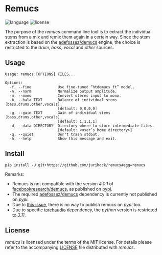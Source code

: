 # Remucs

![language](https://img.shields.io/badge/language-Python-blue)
![license](https://img.shields.io/github/license/jurihock/remucs?color=blue)

The purpose of the _remucs_ command line tool is to extract the individual stems from a mix and remix them again in a certain way.
Since the stem extraction is based on the [adefossez/demucs](https://github.com/adefossez/demucs) engine, the choice is restricted to the _drum_, _bass_, _vocal_ and _other_ sources.

## Usage

```
Usage: remucs [OPTIONS] FILES...

Options:
  -f, --fine            Use fine-tuned “htdemucs_ft” model.
  -n, --norm            Normalize output amplitude.
  -m, --mono            Convert stereo input to mono.
  -b, --bala TEXT       Balance of individual stems [bass,drums,other,vocals].
                        [default: 0,0,0,0]
  -g, --gain TEXT       Gain of individual stems [bass,drums,other,vocals].
                        [default: 1,1,1,1]
  -d, --data DIRECTORY  Directory where to store intermediate files.
                        [default: <user’s home directory>]
  -q, --quiet           Don't trash stdout.
  -h, --help            Show this message and exit.
```

## Install

```
pip install -U git+https://github.com/jurihock/remucs#egg=remucs
```

Remarks:

* Remucs is not compatible with the version _4.0.1_ of [facebookresearch/demucs](https://github.com/facebookresearch/demucs), as published on [pypi](https://pypi.org/project/demucs).
* The required [adefossez/demucs](https://github.com/adefossez/demucs) dependency is currently not published on _pypi_.
* Due to [this issue](https://github.com/pypi/warehouse/issues/7136), there is no way to publish remucs on _pypi_ too.
* Due to specific [torchaudio](https://pypi.org/project/torchaudio/2.1.2) dependency, the _python_ version is restricted to _3.11_.

## License

*remucs* is licensed under the terms of the MIT license.
For details please refer to the accompanying [LICENSE](LICENSE) file distributed with *remucs*.
